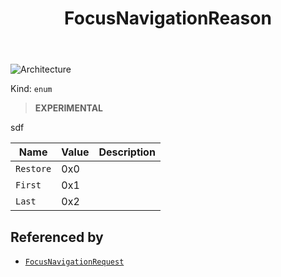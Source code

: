 ﻿---
id: FocusNavigationReason
title: FocusNavigationReason
---

![Architecture](https://img.shields.io/badge/architecture-new_only-blue)

Kind: `enum`

> **EXPERIMENTAL**

sdf

| Name |  Value | Description |
|--|--|--|
|`Restore` | 0x0  |  |
|`First` | 0x1  |  |
|`Last` | 0x2  |  |

## Referenced by
- [`FocusNavigationRequest`](FocusNavigationRequest)

